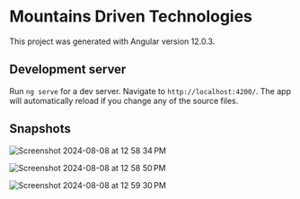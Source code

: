 # Mountains Driven Technologies

This project was generated with Angular version 12.0.3.

## Development server

Run `ng serve` for a dev server. Navigate to `http://localhost:4200/`. The app will automatically reload if you change any of the source files.

## Snapshots

![Screenshot 2024-08-08 at 12 58 34 PM](https://github.com/user-attachments/assets/8c67061b-8aec-46a4-80d5-b55a5612212c)

![Screenshot 2024-08-08 at 12 58 50 PM](https://github.com/user-attachments/assets/9b3c2787-8975-45cd-903c-8e18c40f19e6)

![Screenshot 2024-08-08 at 12 59 30 PM](https://github.com/user-attachments/assets/30e1872f-dc9c-4d00-b379-3a6f0761de8b)
